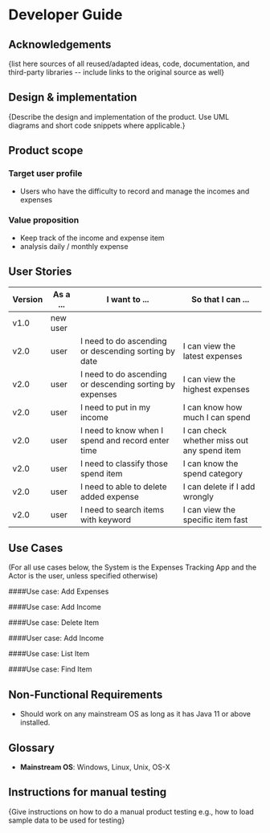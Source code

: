 # Developer Guide

## Acknowledgements

{list here sources of all reused/adapted ideas, code, documentation, and third-party libraries -- include links to the original source as well}

## Design & implementation

{Describe the design and implementation of the product. Use UML diagrams and short code snippets where applicable.}


## Product scope
### Target user profile

* Users who have the difficulty to record and manage the incomes and expenses

### Value proposition

* Keep track of the income and expense item
* analysis daily / monthly expense

## User Stories

|Version| As a ... | I want to ... | So that I can ...|
|--------|----------|---------------|------------------|
|v1.0|new user|||
|v2.0|user|I need to do ascending or descending sorting by date|I can view the latest expenses|
|v2.0|user|I need to do ascending or descending sorting by expenses|I can view the highest expenses|
|v2.0|user|I need to put in my income|I can know how much I can spend|
|v2.0|user|I need to know when I spend and record enter time|I can check whether miss out any spend item|
|v2.0|user|I need to classify those spend item|I can know the spend category|
|v2.0|user|I need to able to delete added expense|I can delete if I add wrongly
|v2.0|user|I need to search items with keyword|I can view the specific item fast|

## Use Cases

(For all use cases below, the System is the Expenses Tracking App and the Actor is the user, unless specified otherwise)

####Use case: Add Expenses

####Use case: Add Income

####Use case: Delete Item

####User case: Add Income

####Use case: List Item

####Use case: Find Item

## Non-Functional Requirements

* Should work on any mainstream OS as long as it has Java 11 or above installed.

## Glossary

* **Mainstream OS**:  Windows, Linux, Unix, OS-X

## Instructions for manual testing

{Give instructions on how to do a manual product testing e.g., how to load sample data to be used for testing}
